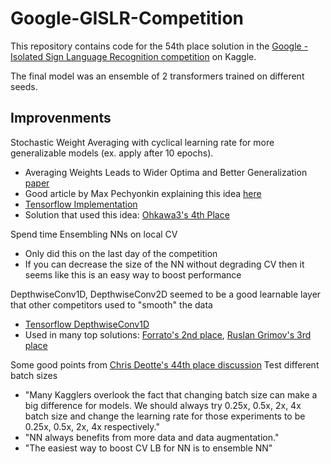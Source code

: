 # Google-GISLR-Competition

This repository contains code for the 54th place solution in the [Google - Isolated Sign Language Recognition competition](https://www.kaggle.com/competitions/asl-signs) on Kaggle.

The final model was an ensemble of 2 transformers trained on different seeds.

## Improvenments

Stochastic Weight Averaging with cyclical learning rate for more generalizable models (ex. apply after 10 epochs).
- Averaging Weights Leads to Wider Optima and Better Generalization [paper](https://arxiv.org/abs/1803.05407)
- Good article by Max Pechyonkin explaining this idea [here](https://pechyonkin.me/stochastic-weight-averaging/)
- [Tensorflow Implementation](https://www.tensorflow.org/addons/api_docs/python/tfa/optimizers/SWA)
- Solution that used this idea: [Ohkawa3's 4th Place](https://www.kaggle.com/competitions/asl-signs/discussion/406673)

Spend time Ensembling NNs on local CV
- Only did this on the last day of the competition
- If you can decrease the size of the NN without degrading CV then it seems like this is an easy way to boost performance

DepthwiseConv1D, DepthwiseConv2D seemed to be a good learnable layer that other competitors used to "smooth" the data
- [Tensorflow DepthwiseConv1D](https://www.tensorflow.org/api_docs/python/tf/keras/layers/DepthwiseConv1D)
- Used in many top solutions: [Forrato's 2nd place](https://www.kaggle.com/competitions/asl-signs/discussion/406306), [Ruslan Grimov's 3rd place](https://www.kaggle.com/competitions/asl-signs/discussion/406568)

Some good points from [Chris Deotte's 44th place discussion](https://www.kaggle.com/competitions/asl-signs/discussion/406302#2244217)
Test different batch sizes
- "Many Kagglers overlook the fact that changing batch size can make a big difference for models. We should always try 0.25x, 0.5x, 2x, 4x batch size and change the learning rate for those experiments to be 0.25x, 0.5x, 2x, 4x respectively."
- "NN always benefits from more data and data augmentation."
- "The easiest way to boost CV LB for NN is to ensemble NN"
